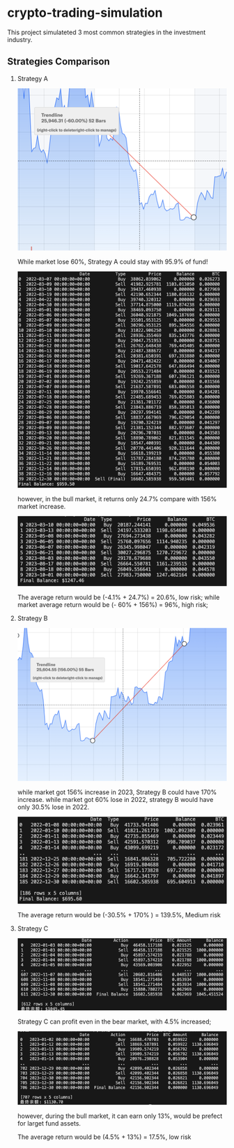 # crypto-trading-simulation

This project simulateted 3 most common strategies in the investment industry.

## Strategies Comparison

1. Strategy A

    ![yahoo data with 60% lose](assets/images/image.png)

    While market lose 60%, Strategy A could stay with 95.9% of fund!

    ![keep 95.9% with strategy A](assets/images/image-1.png)

    however, in the bull market, it returns only 24.7% compare with 156% market increase.

    ![mean reversion strategy during the bull market](assets/images/image-3.png)

    The average return would be (-4.1% + 24.7%) = 20.6%, low risk;
    while market average return would be (- 60% + 156%) = 96%, high risk;

2. Strategy B

    ![yahoo data with 156% increase](assets/images/image-2.png)

    while market got 156% increase in 2023, Strategy B could have 170% increase.
    while market got 60% lose in 2022, strategy B would have only 30.5% lose in 2022.

    ![strategy B would have only 30.5% lose in 2022.](assets/images/image_b_2022.png)

    The average return would be (-30.5% + 170% ) = 139.5%, Medium risk

3. Strategy C

    ![Strategy C bull market performance](assets/images/image-c-1.png)

    Strategy C can profit even in the bear market, with 4.5% increased;

    ![Strategy C bear market performance](assets/images/image-c.png)

    however, during the bull market, it can earn only 13%, would be prefect for
    larget fund assets.

    The average return would be (4.5% + 13%) = 17.5%, low risk
